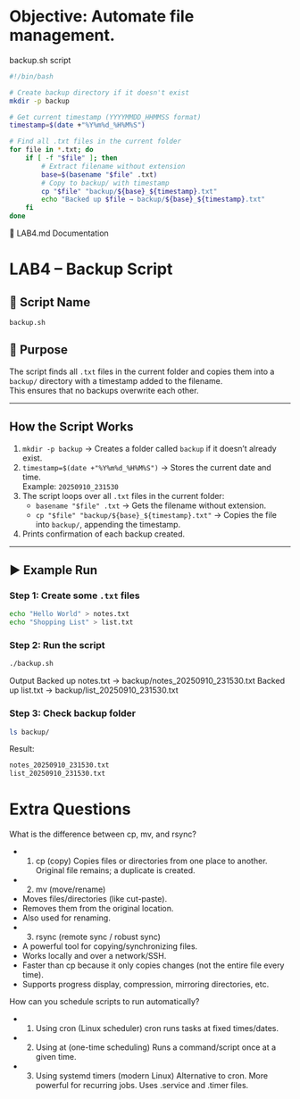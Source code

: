 # Objective: Automate file management.

backup.sh script
```bash
#!/bin/bash

# Create backup directory if it doesn't exist
mkdir -p backup

# Get current timestamp (YYYYMMDD_HHMMSS format)
timestamp=$(date +"%Y%m%d_%H%M%S")

# Find all .txt files in the current folder
for file in *.txt; do
    if [ -f "$file" ]; then
        # Extract filename without extension
        base=$(basename "$file" .txt)
        # Copy to backup/ with timestamp
        cp "$file" "backup/${base}_${timestamp}.txt"
        echo "Backed up $file → backup/${base}_${timestamp}.txt"
    fi
done
```

🔹 LAB4.md Documentation
# LAB4 – Backup Script

## 🎯 Script Name
`backup.sh`

## 📌 Purpose
The script finds all `.txt` files in the current folder and copies them into a `backup/` directory with a timestamp added to the filename.  
This ensures that no backups overwrite each other.

---

##  How the Script Works
1. `mkdir -p backup` → Creates a folder called `backup` if it doesn’t already exist.  
2. `timestamp=$(date +"%Y%m%d_%H%M%S")` → Stores the current date and time.  
   Example: `20250910_231530`  
3. The script loops over all `.txt` files in the current folder:
   - `basename "$file" .txt` → Gets the filename without extension.  
   - `cp "$file" "backup/${base}_${timestamp}.txt"` → Copies the file into `backup/`, appending the timestamp.  
4. Prints confirmation of each backup created.

---

## ▶ Example Run

### Step 1: Create some `.txt` files
```bash
echo "Hello World" > notes.txt
echo "Shopping List" > list.txt
```

### Step 2: Run the script
```bash
./backup.sh
```
Output
Backed up notes.txt → backup/notes_20250910_231530.txt
Backed up list.txt → backup/list_20250910_231530.txt
### Step 3: Check backup folder
```bash
ls backup/
```
Result:
```bash
notes_20250910_231530.txt
list_20250910_231530.txt
```

# Extra Questions
What is the difference between cp, mv, and rsync?
- 1. cp (copy)
Copies files or directories from one place to another.
Original file remains; a duplicate is created.
- 2. mv (move/rename)
- Moves files/directories (like cut-paste).
- Removes them from the original location.
- Also used for renaming.
- 3. rsync (remote sync / robust sync)
- A powerful tool for copying/synchronizing files.
- Works locally and over a network/SSH.
- Faster than cp because it only copies changes (not the entire file every time).
- Supports progress display, compression, mirroring directories, etc.

How can you schedule scripts to run automatically?
- 1. Using cron (Linux scheduler)
cron runs tasks at fixed times/dates.
- 2. Using at (one-time scheduling)
Runs a command/script once at a given time.
- 3. Using systemd timers (modern Linux)
Alternative to cron.
More powerful for recurring jobs.
Uses .service and .timer files.